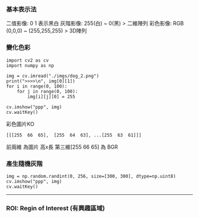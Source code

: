 
### 基本表示法
二值影像: 0 1 表示黑白
灰階影像: 255(白) ~ 0(黑) > 二維陣列
彩色影像: RGB (0,0,0) ~ (255,255,255) > 3D陣列

### 變化色彩
```
import cv2 as cv
import numpy as np

img = cv.imread("./imgs/dog_2.png")
print(">>>>\n", img[0][1])
for i in range(0, 100):
    for j in range(0, 100):
        img[i][j][0] = 255

cv.imshow("ppp", img)
cv.waitKey()
```
彩色圖片KO
```
[[[255  66  65],  [255  64  63], ...[255  63  61]]]
```
前兩維 為圖片 高x長
第三維[255  66  65] 為 BGR

### 產生隨機灰階
```
img = np.random.randint(0, 256, size=[300, 300], dtype=np.uint8)
cv.imshow("ppp", img)
cv.waitKey()
```

---

### ROI: Regin of Interest (有興趣區域)